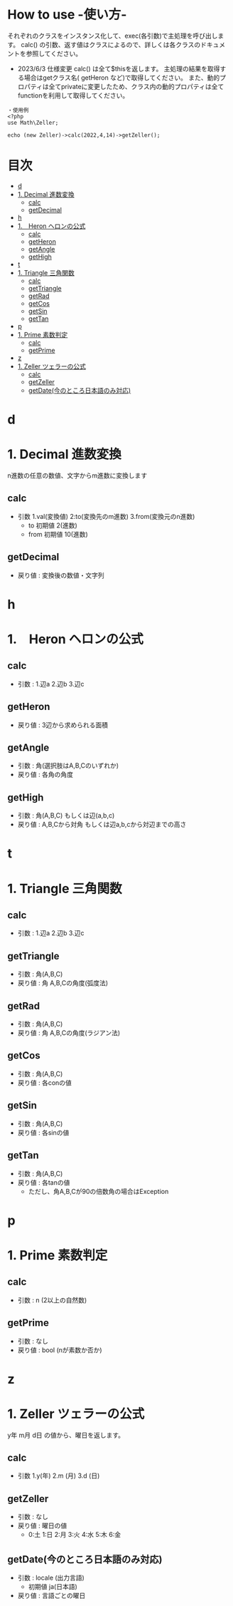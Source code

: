 # How to use -使い方- <!-- omit in toc -->
それぞれのクラスをインスタンス化して、exec(各引数)で主処理を呼び出します。 
calc() の引数、返す値はクラスによるので、詳しくは各クラスのドキュメントを参照してください。 
- 2023/6/3 仕様変更
calc() は全て$thisを返します。 
主処理の結果を取得する場合はgetクラス名( getHeron など)で取得してください。 
また、動的プロパティは全てprivateに変更したため、クラス内の動的プロパティは全てfunctionを利用して取得してください。 
```
・使用例
<?php
use Math\Zeller;

echo (new Zeller)->calc(2022,4,14)->getZeller();
```

# 目次 <!-- omit in toc -->
- [d](#d)
- [1. Decimal 進数変換](#1-decimal-進数変換)
  - [calc](#calc)
  - [getDecimal](#getdecimal)
- [h](#h)
- [1.　Heron ヘロンの公式](#1heron-ヘロンの公式)
  - [calc](#calc-1)
  - [getHeron](#getheron)
  - [getAngle](#getangle)
  - [getHigh](#gethigh)
- [t](#t)
- [1. Triangle 三角関数](#1-triangle-三角関数)
  - [calc](#calc-2)
  - [getTriangle](#gettriangle)
  - [getRad](#getrad)
  - [getCos](#getcos)
  - [getSin](#getsin)
  - [getTan](#gettan)
- [p](#p)
- [1. Prime 素数判定](#1-prime-素数判定)
  - [calc](#calc-3)
  - [getPrime](#getprime)
- [z](#z)
- [1. Zeller ツェラーの公式](#1-zeller-ツェラーの公式)
  - [calc](#calc-4)
  - [getZeller](#getzeller)
  - [getDate(今のところ日本語のみ対応)](#getdate今のところ日本語のみ対応)

# d
# 1. Decimal 進数変換
n進数の任意の数値、文字からm進数に変換します
## calc
- 引数 1.val(変換値) 2:to(変換先のm進数) 3.from(変換元のn進数)
  - to 初期値 2(進数)
  - from 初期値 10(進数)
## getDecimal
- 戻り値 : 変換後の数値・文字列

# h
# 1.　Heron ヘロンの公式
## calc
- 引数 : 1.辺a 2.辺b 3.辺c
## getHeron
- 戻り値 : 3辺から求められる面積
## getAngle
- 引数 : 角(選択肢はA,B,Cのいずれか)
- 戻り値 : 各角の角度
## getHigh
- 引数 : 角(A,B,C) もしくは辺(a,b,c)
- 戻り値 : A,B,Cから対角 もしくは辺a,b,cから対辺までの高さ

# t
# 1. Triangle 三角関数
## calc
- 引数 : 1.辺a 2.辺b 3.辺c
## getTriangle
- 引数 : 角(A,B,C)
- 戻り値 : 角 A,B,Cの角度(弧度法)
## getRad
- 引数 : 角(A,B,C)
- 戻り値 : 角 A,B,Cの角度(ラジアン法)
## getCos
- 引数 : 角(A,B,C)
- 戻り値 : 各conの値
## getSin
- 引数 : 角(A,B,C)
- 戻り値 : 各sinの値
## getTan
- 引数 : 角(A,B,C)
- 戻り値 : 各tanの値
  - ただし、角A,B,Cが90の倍数角の場合はException

# p
# 1. Prime 素数判定
## calc
- 引数 : n (2以上の自然数)
## getPrime
- 引数 : なし
- 戻り値 : bool (nが素数か否か)

# z
# 1. Zeller ツェラーの公式
y年 m月 d日 の値から、曜日を返します。
## calc
- 引数 1.y(年) 2.m (月) 3.d (日)
## getZeller
- 引数 : なし
- 戻り値 : 曜日の値
  - 0:土 1:日 2:月 3:火 4:水 5:木 6:金
## getDate(今のところ日本語のみ対応)
- 引数 : locale (出力言語)
  - 初期値 ja(日本語)
- 戻り値 : 言語ごとの曜日
